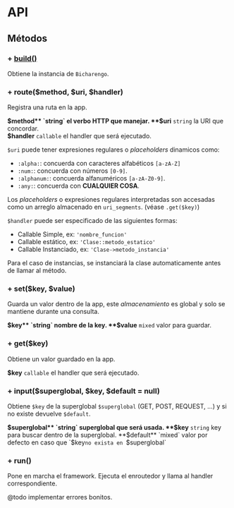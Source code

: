 # API
## Métodos
### + <ins>build()</ins>
Obtiene la instancia de `Bicharengo`.

### + route($method, $uri, $handler)
Registra una ruta en la app.

**$method** `string` el verbo HTTP que manejar.  
**$uri** `string` la URI que concordar.  
**$handler** `callable` el handler que será ejecutado.

`$uri` puede tener expresiones regulares o *placeholders* dinamicos como:
* `:alpha:`: concuerda con caracteres alfabéticos `[a-zA-Z]`
* `:num:`: concuerda con números `[0-9]`.
* `:alphanum:`: concuerda alfanuméricos `[a-zA-Z0-9]`.
* `:any:`: concuerda con **CUALQUIER COSA**.

Los *placeholders* o expresiones regulares interpretadas son accesadas como
un arreglo almacenado en `uri_segments`. (véase `.get($key)`) 

`$handler` puede ser especificado de las siguientes formas:
* Callable Simple, ex: `'nombre_funcion'`
* Callable estático, ex: `'Clase::metodo_estatico'`
* Callable Instanciado, ex: `'Clase->metodo_instancia'`

Para el caso de instancias, se instanciará la clase automaticamente antes de
llamar al método. 

### + set($key, $value)
Guarda un valor dentro de la app, este *almacenamiento* es global y solo se
mantiene durante una consulta.

**$key** `string` nombre de la key.  
**$value** `mixed` valor para guardar.  

### + get($key)
Obtiene un valor guardado en la app.

**$key** `callable` el handler que será ejecutado.

### + input($superglobal, $key, $default = null)
Obtiene `$key` de la superglobal `$superglobal` (GET, POST, REQUEST, ...) 
y si no existe devuelve `$default`.

**$superglobal** `string` superglobal que será usada.
**$key** `string` key para buscar dentro de la superglobal.
**$default** `mixed` valor por defecto en caso que `$key` no exista en 
`$superglobal`

### + run()
Pone en marcha el framework. Ejecuta el enroutedor y llama al handler 
correspondiente.


@todo implementar errores bonitos.